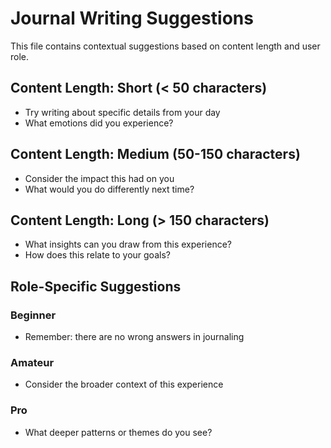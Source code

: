 # Journal Writing Suggestions

This file contains contextual suggestions based on content length and user role.

## Content Length: Short (< 50 characters)

- Try writing about specific details from your day
- What emotions did you experience?

## Content Length: Medium (50-150 characters)

- Consider the impact this had on you
- What would you do differently next time?

## Content Length: Long (> 150 characters)

- What insights can you draw from this experience?
- How does this relate to your goals?

## Role-Specific Suggestions

### Beginner
- Remember: there are no wrong answers in journaling

### Amateur
- Consider the broader context of this experience

### Pro
- What deeper patterns or themes do you see?
